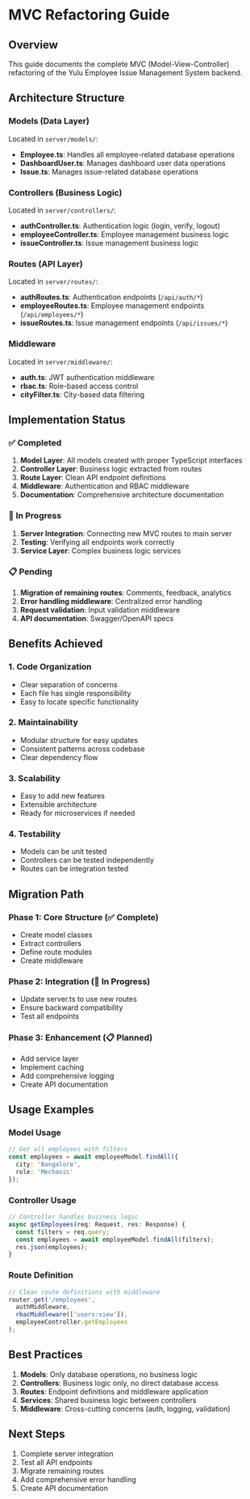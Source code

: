 # MVC Refactoring Guide

## Overview
This guide documents the complete MVC (Model-View-Controller) refactoring of the Yulu Employee Issue Management System backend.

## Architecture Structure

### Models (Data Layer)
Located in `server/models/`:
- **Employee.ts**: Handles all employee-related database operations
- **DashboardUser.ts**: Manages dashboard user data operations
- **Issue.ts**: Manages issue-related database operations

### Controllers (Business Logic)
Located in `server/controllers/`:
- **authController.ts**: Authentication logic (login, verify, logout)
- **employeeController.ts**: Employee management business logic
- **issueController.ts**: Issue management business logic

### Routes (API Layer)
Located in `server/routes/`:
- **authRoutes.ts**: Authentication endpoints (`/api/auth/*`)
- **employeeRoutes.ts**: Employee management endpoints (`/api/employees/*`)
- **issueRoutes.ts**: Issue management endpoints (`/api/issues/*`)

### Middleware
Located in `server/middleware/`:
- **auth.ts**: JWT authentication middleware
- **rbac.ts**: Role-based access control
- **cityFilter.ts**: City-based data filtering

## Implementation Status

### ✅ Completed
1. **Model Layer**: All models created with proper TypeScript interfaces
2. **Controller Layer**: Business logic extracted from routes
3. **Route Layer**: Clean API endpoint definitions
4. **Middleware**: Authentication and RBAC middleware
5. **Documentation**: Comprehensive architecture documentation

### 🔄 In Progress
1. **Server Integration**: Connecting new MVC routes to main server
2. **Testing**: Verifying all endpoints work correctly
3. **Service Layer**: Complex business logic services

### 📋 Pending
1. **Migration of remaining routes**: Comments, feedback, analytics
2. **Error handling middleware**: Centralized error handling
3. **Request validation**: Input validation middleware
4. **API documentation**: Swagger/OpenAPI specs

## Benefits Achieved

### 1. **Code Organization**
- Clear separation of concerns
- Each file has single responsibility
- Easy to locate specific functionality

### 2. **Maintainability**
- Modular structure for easy updates
- Consistent patterns across codebase
- Clear dependency flow

### 3. **Scalability**
- Easy to add new features
- Extensible architecture
- Ready for microservices if needed

### 4. **Testability**
- Models can be unit tested
- Controllers can be tested independently
- Routes can be integration tested

## Migration Path

### Phase 1: Core Structure (✅ Complete)
- Create model classes
- Extract controllers
- Define route modules
- Create middleware

### Phase 2: Integration (🔄 In Progress)
- Update server.ts to use new routes
- Ensure backward compatibility
- Test all endpoints

### Phase 3: Enhancement (📋 Planned)
- Add service layer
- Implement caching
- Add comprehensive logging
- Create API documentation

## Usage Examples

### Model Usage
```typescript
// Get all employees with filters
const employees = await employeeModel.findAll({
  city: 'Bangalore',
  role: 'Mechanic'
});
```

### Controller Usage
```typescript
// Controller handles business logic
async getEmployees(req: Request, res: Response) {
  const filters = req.query;
  const employees = await employeeModel.findAll(filters);
  res.json(employees);
}
```

### Route Definition
```typescript
// Clean route definitions with middleware
router.get('/employees', 
  authMiddleware, 
  rbacMiddleware(['users:view']), 
  employeeController.getEmployees
);
```

## Best Practices

1. **Models**: Only database operations, no business logic
2. **Controllers**: Business logic only, no direct database access
3. **Routes**: Endpoint definitions and middleware application
4. **Services**: Shared business logic between controllers
5. **Middleware**: Cross-cutting concerns (auth, logging, validation)

## Next Steps

1. Complete server integration
2. Test all API endpoints
3. Migrate remaining routes
4. Add comprehensive error handling
5. Create API documentation